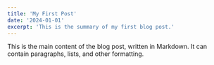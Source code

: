 ```yaml
---
title: 'My First Post'
date: '2024-01-01'
excerpt: 'This is the summary of my first blog post.'
---
```


This is the main content of the blog post, written in Markdown. It can contain paragraphs, lists, and other formatting.
